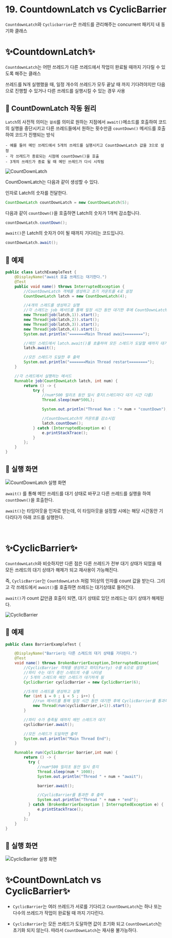 # 19. CountdownLatch vs CyclicBarrier

`CountdownLatch`와 `Cyclicbarrier`은 쓰레드를 관리해주는 concurrent 패키지 내 동기화 클래스

# ✨CountdownLatch✨

`CountdownLatch`는 어떤 쓰레드가 다른 쓰레드에서 작업이 완료될 때까지 기다릴 수 있도록 해주는 클래스

쓰레드를 N개 실행했을 때, 일정 개수의 쓰레드가 모두 끝날 때 까지 기다려야지만 다음으로 진행할 수 있거나 다른 쓰레드를 실행시킬 수 있는 경우 사용

## 📌 CountDownLatch 작동 원리

`Latch`의 사전적 의미는 `걸쇠`를 의미로 원하는 지점에서 `await()`메소드를 호출하여 코드의 실행을 중단시키고 다른 쓰레드들에서 원하는 횟수만큼 `countDown()` 메서드를 호출하여 코드가 진행되는 방식

    - 예를 들어 메인 쓰레드에서 5개의 쓰레드를 실행시키고 CountDownLatch 값을 3으로 설정
    - 각 쓰레드가 종료되는 시점에 countDown()을 호출
    - 3개의 쓰레드가 종료 될 때 메인 쓰레드가 다시 시작됨

![CountDownLatch](img/countdownlatch.png)

CountDownLatch는 다음과 같이 생성할 수 있다.

인자로 Latch의 숫자를 전달한다.

```java
CountDownLatch countDownLatch = new CountDownLatch(5);
```

다음과 같이 `countDown()`을 호출하면 Latch의 숫자가 1개씩 감소합니다.

```java
countDownLatch.countDown();
```

`await()`은 Latch의 숫자가 0이 될 때까지 기다리는 코드입니다.

```java
countDownLatch.await();
```

## 📌 예제

```java
public class LatchExampleTest {
    @DisplayName("await 호출 쓰레드는 대기한다.")
    @Test
    public void name() throws InterruptedException {
        //CountDownLatch 객체를 생성하고 초기 카운트를 4로 설정
        CountDownLatch latch = new CountDownLatch(4);

        //4개의 스레드를 생성하고 실행
        //각 스레드는 job 메서드를 통해 일정 시간 동안 대기한 후에 CountDownLatch의 카운트를 감소시킴
        new Thread(job(latch,1)).start();
        new Thread(job(latch,2)).start();
        new Thread(job(latch,3)).start();
        new Thread(job(latch,4)).start();
        System.out.println("=======Main Thread await========");

        //메인 스레드에서 latch.await()를 호출하여 모든 스레드가 도달할 때까지 대기
        latch.await();

        //모든 스레드가 도달한 후 출력
        System.out.println("=======Main Thread restart========");
    }

    //각 스레드에서 실행하는 메서드
    Runnable job(CountDownLatch latch, int num) {
        return () -> {
            try {
                //num*500 밀리초 동안 일시 중지(스레드마다 대기 시간 다름)
                Thread.sleep(num*500L);

                System.out.println("Thread Num : "+ num + "countDown");

                //CountDownLatch의 카운트를 감소시킴
                latch.countDown();
            } catch (InterruptedException e) {
                e.printStackTrace();
            }
        };
    }
}
```

## 📌 실행 화면

![CountDownLatch 실행 화면](img/countdownlatch_result.PNG)

`await()` 를 통해 메인 쓰레드를 대기 상태로 바꾸고 다른 쓰레드를 실행을 하여 `countDown()`을 호출한다.

`await()`는 타임아웃을 인자로 받는데, 이 타임아웃을 설정할 시에는 해당 시간동안 기다리다가 아래 코드를 실행한다.

<br>

# ✨CyclicBarrier✨

`CountdownLatch`와 비슷하지만 다른 점은 다른 쓰레드가 전부 대기 상태가 되었을 때 모든 쓰레드의 대기 상태가 해제가 되고 재사용이 가능해진다.

즉, `CyclicBarrier`는 `CountdownLatch` 처럼 1이상의 인자를 count 값을 받는다. 그리고 각 쓰레드에서 `await()`를 호출하면 쓰레드는 대기상태로 들어간다.

`await()`가 count 값만큼 호출이 되면, 대기 상태로 있던 쓰레드는 대기 상태가 해제된다.

![CyclicBarrier](img/cyclicbarrier.png)

## 📌 예제

```java
public class BarrierExampleTest {

    @DisplayName("Barrier는 다른 스레드의 대기 상태를 기다린다.")
    @Test
    void name() throws BrokenBarrierException,InterruptedException{
        //CyclicBarrier 객체를 생성하고 파티(Party) 수를 6으로 설정
        //파티 수는 대기 중인 스레드의 수를 나타냄
        // 5개의 스레드와 메인 스레드가 대기하게 됨
        CyclicBarrier cyclicBarrier = new CyclicBarrier(6);

        //5개의 스레드를 생성하고 실행
        for (int i = 0 ; i < 5 ; i++) {
            //run 메서드를 통해 일정 시간 동안 대기한 후에 CyclicBarrier를 통과하여 계속 진행
            new Thread(run(cyclicBarrier,i+1)).start();
        }

        //파티 수가 충족될 때까지 메인 스레드가 대기
        cyclicBarrier.await();

        //모든 스레드가 도달하면 출력
        System.out.println("Main Thread End");
    }

    Runnable run(CyclicBarrier barrier,int num) {
        return () -> {
          try {
              //num*500 밀리초 동안 일시 중지
              Thread.sleep(num * 1000);
              System.out.println("Thread " + num + "await");

              barrier.await();

              //CyclicBarrier를 통과한 후 출력
              System.out.println("Thread " + num + "end");
          } catch (BrokenBarrierException | InterruptedException e) {
              e.printStackTrace();
          }
        };
    }
}
```

## 📌 실행 화면

![CyclicBarrier 실행 화면](img/cyclicbarrier_result.PNG)

# ✨CountDownLatch vs CyclicBarrier✨

- `CyclicBarrier`는 여러 쓰레드가 서로를 기다리고 `CountDownLatch`는 하나 또는 다수의 쓰레드가 작업이 완료될 때 까지 기다린다.

- `CyclicBarrier`는 모든 쓰레드가 도달하면 값이 초기화 되고 `CountDownLatch`는 초기화 되지 않는다. 따라서 `CountDownLatch`는 재사용 불가능하다.
